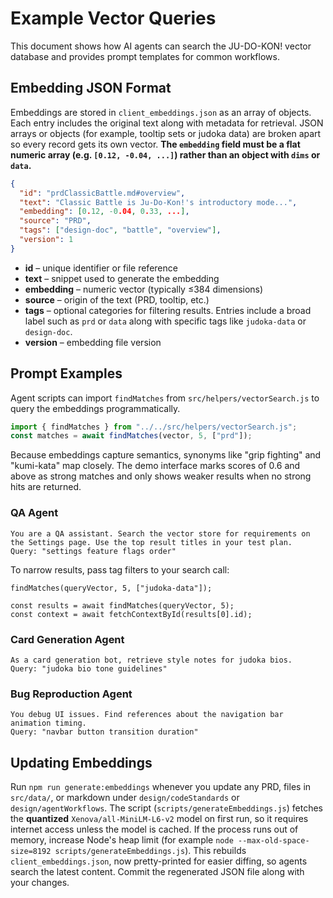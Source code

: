 # Example Vector Queries

This document shows how AI agents can search the JU-DO-KON! vector database and provides prompt templates for common workflows.

## Embedding JSON Format

Embeddings are stored in `client_embeddings.json` as an array of objects. Each entry includes the original text along with metadata for retrieval. JSON arrays or objects (for example, tooltip sets or judoka data) are broken apart so every record gets its own vector. **The `embedding` field must be a flat numeric array (e.g. `[0.12, -0.04, ...]`) rather than an object with `dims` or `data`.**

```json
{
  "id": "prdClassicBattle.md#overview",
  "text": "Classic Battle is Ju-Do-Kon!'s introductory mode...",
  "embedding": [0.12, -0.04, 0.33, ...],
  "source": "PRD",
  "tags": ["design-doc", "battle", "overview"],
  "version": 1
}
```

- **id** – unique identifier or file reference
- **text** – snippet used to generate the embedding
- **embedding** – numeric vector (typically ≤384 dimensions)
- **source** – origin of the text (PRD, tooltip, etc.)
- **tags** – optional categories for filtering results. Entries include a broad
  label such as `prd` or `data` along with specific tags like `judoka-data` or
  `design-doc`.
- **version** – embedding file version

## Prompt Examples

Agent scripts can import `findMatches` from `src/helpers/vectorSearch.js` to query the embeddings programmatically.

```javascript
import { findMatches } from "../../src/helpers/vectorSearch.js";
const matches = await findMatches(vector, 5, ["prd"]);
```

Because embeddings capture semantics, synonyms like "grip fighting" and "kumi-kata" map closely. The demo interface marks scores of 0.6 and above as strong matches and only shows weaker results when no strong hits are returned.

### QA Agent

```
You are a QA assistant. Search the vector store for requirements on the Settings page. Use the top result titles in your test plan.
Query: "settings feature flags order"
```

To narrow results, pass tag filters to your search call:

```
findMatches(queryVector, 5, ["judoka-data"]);
```

```
const results = await findMatches(queryVector, 5);
const context = await fetchContextById(results[0].id);
```

### Card Generation Agent

```
As a card generation bot, retrieve style notes for judoka bios.
Query: "judoka bio tone guidelines"
```

### Bug Reproduction Agent

```
You debug UI issues. Find references about the navigation bar animation timing.
Query: "navbar button transition duration"
```

## Updating Embeddings

Run `npm run generate:embeddings` whenever you update any PRD, files in
`src/data/`, or markdown under `design/codeStandards` or
`design/agentWorkflows`. The script (`scripts/generateEmbeddings.js`) fetches the
**quantized** `Xenova/all-MiniLM-L6-v2` model on first run, so it requires
internet access unless the model is cached. If the process runs out of memory,
increase Node's heap limit (for example `node --max-old-space-size=8192
scripts/generateEmbeddings.js`). This rebuilds `client_embeddings.json`, now
pretty-printed for easier diffing, so agents search the latest content. Commit
the regenerated JSON file along with your changes.
